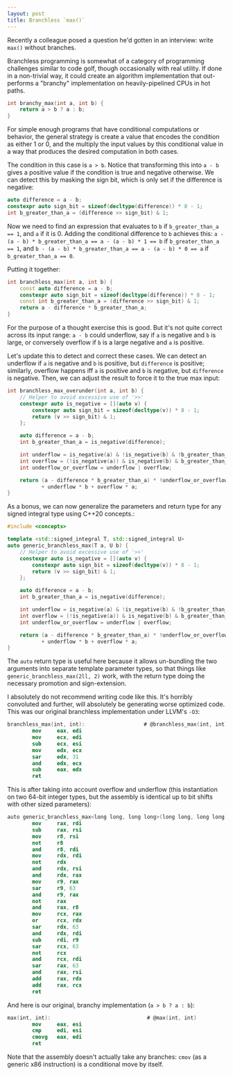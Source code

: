 ```yaml
---
layout: post
title: Branchless `max()`
---
```


Recently a colleague posed a question he'd gotten in an interview: write `max()` without branches.

Branchless programming is somewhat of a category of programming challenges similar to code golf, though occasionally with real utility. If done in a non-trivial way, it could create an algorithm implementation that out-performs a "branchy" implementation on heavily-pipelined CPUs in hot paths.

~~~ cpp
int branchy_max(int a, int b) {
    return a > b ? a : b;
}
~~~

For simple enough programs that have conditional computations or behavior, the general strategy is create a value that encodes the condition as either 1 or 0, and the multiply the input values by this conditional value in a way that produces the desired computation in both cases.

The condition in this case is `a > b`. Notice that transforming this into `a - b` gives a positive value if the condition is true and negative otherwise. We can detect this by masking the sign bit, which is only set if the difference is negative:

~~~ cpp
auto difference = a - b;
constexpr auto sign_bit = sizeof(decltype(difference)) * 8 - 1;
int b_greater_than_a = (difference >> sign_bit) & 1;
~~~

Now we need to find an expression that evaluates to `b` if `b_greater_than_a == 1`, and `a` if it is 0.
Adding the conditional difference to `b` achieves this: `a - (a - b) * b_greater_than_a == a - (a - b) * 1 == b` if `b_greater_than_a == 1`, and `b - (a - b) * b_greater_than_a == a - (a - b) * 0 == a` if `b_greater_than_a == 0`.

Putting it together:

~~~ cpp
int branchless_max(int a, int b) {
    const auto difference = a - b;
    constexpr auto sign_bit = sizeof(decltype(difference)) * 8 - 1;
    const int b_greater_than_a = (difference >> sign_bit) & 1;
    return a - difference * b_greater_than_a;
}
~~~

For the purpose of a thought exercise this is good. But it's not quite correct across its input range: `a - b` could underflow, say if `a` is negative and `b` is large, or conversely overflow if `b` is a large negative and `a` is positive.

Let's update this to detect and correct these cases. We can detect an underflow if `a` is negative and `b` is positive, but `difference` is positive; similarly, overflow happens iff `a` is positive and `b` is negative, but `difference` is negative. Then, we can adjust the result to force it to the true max input:

~~~ cpp
int branchless_max_overunder(int a, int b) {
    // Helper to avoid excessive use of '>>'
    constexpr auto is_negative = [](auto v) {
        constexpr auto sign_bit = sizeof(decltype(v)) * 8 - 1;
        return (v >> sign_bit) & 1;
    };

    auto difference = a - b;
    int b_greater_than_a = is_negative(difference);

    int underflow = is_negative(a) & !is_negative(b) & !b_greater_than_a;
    int overflow = (!is_negative(a)) & is_negative(b) & b_greater_than_a;
    int underflow_or_overflow = underflow | overflow;

    return (a - difference * b_greater_than_a) * !underflow_or_overflow
           + underflow * b + overflow * a;
}
~~~

As a bonus, we can now generalize the parameters and return type for any signed integral type using C++20 concepts.:

~~~ cpp
#include <concepts>

template <std::signed_integral T, std::signed_integral U>
auto generic_branchless_max(T a, U b) {
    // Helper to avoid excessive use of '>>'
    constexpr auto is_negative = [](auto v) {
        constexpr auto sign_bit = sizeof(decltype(v)) * 8 - 1;
        return (v >> sign_bit) & 1;
    };

    auto difference = a - b;
    int b_greater_than_a = is_negative(difference);

    int underflow = is_negative(a) & !is_negative(b) & !b_greater_than_a;
    int overflow = (!is_negative(a)) & is_negative(b) & b_greater_than_a;
    int underflow_or_overflow = underflow | overflow;

    return (a - difference * b_greater_than_a) * !underflow_or_overflow
           + underflow * b + overflow * a;
}
~~~

The `auto` return type is useful here because it allows un-bundling the two arguments into separate template parameter types, so that things like `generic_branchless_max(2ll, 2)` work, with the return type doing the necessary promotion and sign-extension.

I absolutely do not recommend writing code like this. It's horribly convoluted and further, will absolutely be generating worse optimized code. This was our original branchless implementation under LLVM's `-O3`:

~~~ nasm
branchless_max(int, int):                   # @branchless_max(int, int)
        mov     eax, edi
        mov     ecx, edi
        sub     ecx, esi
        mov     edx, ecx
        sar     edx, 31
        and     edx, ecx
        sub     eax, edx
        ret
~~~

This is after taking into account overflow and underflow (this instantiation on two 64-bit integer types, but the assembly is identical up to bit shifts with other sized parameters):

~~~ nasm
auto generic_branchless_max<long long, long long>(long long, long long):  # @auto generic_branchless_max<long long, long long>(long long, long long)
        mov     rax, rdi
        sub     rax, rsi
        mov     r8, rsi
        not     r8
        and     r8, rdi
        mov     rdx, rdi
        not     rdx
        and     rdx, rsi
        and     rdx, rax
        mov     r9, rax
        sar     r9, 63
        and     r9, rax
        not     rax
        and     rax, r8
        mov     rcx, rax
        or      rcx, rdx
        sar     rdx, 63
        and     rdx, rdi
        sub     rdi, r9
        sar     rcx, 63
        not     rcx
        and     rcx, rdi
        sar     rax, 63
        and     rax, rsi
        add     rax, rdx
        add     rax, rcx
        ret
~~~

And here is our original, branchy implementation (`a > b ? a : b`):

~~~ nasm
max(int, int):                               # @max(int, int)
        mov     eax, esi
        cmp     edi, esi
        cmovg   eax, edi
        ret
~~~

Note that the assembly doesn't actually take any branches: `cmov` (as a generic x86 instruction) is a conditional move by itself.

